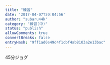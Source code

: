 ```yaml
---
title: "練習"
date: '2017-04-07T20:04:56'
author: "subaru44k"
category: "練習(中)"
status: "publish"
allowComments: true
convertBreaks: false
entryHash: "9ff1ad0e49d4f1cbf4ab8103a2e13bac"
---
```

45分ジョグ

